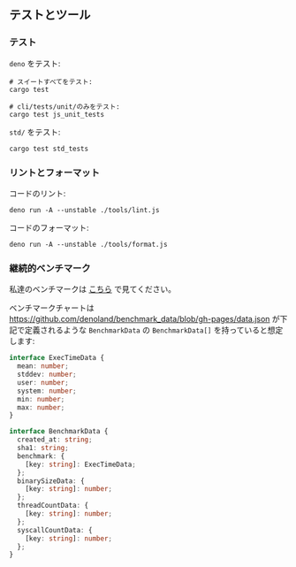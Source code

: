 <!-- ## Testing and Tools -->
## テストとツール

<!-- ### Tests -->
### テスト

<!-- Test `deno`: -->
`deno` をテスト:

<!--
```shell
# Run the whole suite:
cargo test

# Only test cli/tests/unit/:
cargo test js_unit_tests
```
-->
```shell
# スイートすべてをテスト:
cargo test

# cli/tests/unit/のみをテスト:
cargo test js_unit_tests
```

<!-- Test `std/`: -->
`std/` をテスト:

```shell
cargo test std_tests
```

<!-- ### Lint and format -->
### リントとフォーマット

<!-- Lint the code: -->
コードのリント:

```shell
deno run -A --unstable ./tools/lint.js
```

<!-- Format the code: -->
コードのフォーマット:

```shell
deno run -A --unstable ./tools/format.js
```

<!-- ### Continuous Benchmarks -->
### 継続的ベンチマーク

<!-- See our benchmarks [over here](https://deno.land/benchmarks) -->
私達のベンチマークは [こちら](https://deno.land/benchmarks) で見てください。

<!--
The benchmark chart supposes
https://github.com/denoland/benchmark_data/blob/gh-pages/data.json has the type
`BenchmarkData[]` where `BenchmarkData` is defined like the below:
-->
ベンチマークチャートは https://github.com/denoland/benchmark_data/blob/gh-pages/data.json が下記で定義されるような `BenchmarkData` の `BenchmarkData[]` を持っていると想定します:

```ts
interface ExecTimeData {
  mean: number;
  stddev: number;
  user: number;
  system: number;
  min: number;
  max: number;
}

interface BenchmarkData {
  created_at: string;
  sha1: string;
  benchmark: {
    [key: string]: ExecTimeData;
  };
  binarySizeData: {
    [key: string]: number;
  };
  threadCountData: {
    [key: string]: number;
  };
  syscallCountData: {
    [key: string]: number;
  };
}
```
